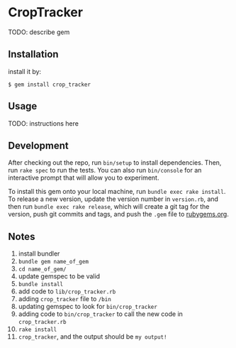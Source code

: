 # CropTracker

TODO: describe gem

## Installation

install it by:

    $ gem install crop_tracker

## Usage

TODO: instructions here

## Development

After checking out the repo, run `bin/setup` to install dependencies. Then, run `rake spec` to run the tests. You can also run `bin/console` for an interactive prompt that will allow you to experiment.

To install this gem onto your local machine, run `bundle exec rake install`. To release a new version, update the version number in `version.rb`, and then run `bundle exec rake release`, which will create a git tag for the version, push git commits and tags, and push the `.gem` file to [rubygems.org](https://rubygems.org).

## Notes
1. install bundler
2. `bundle gem name_of_gem`
3. `cd name_of_gem/`
4. update gemspec to be valid
5. `bundle install`
6. add code to `lib/crop_tracker.rb`
7. adding `crop_tracker` file to `/bin`
8. updating gemspec to look for `bin/crop_tracker`
9. adding code to `bin/crop_tracker` to call the new code in `crop_tracker.rb`
9. `rake install`
10. `crop_tracker`, and the output should be `my output!`
